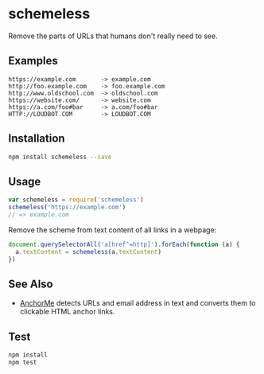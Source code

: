 # schemeless

Remove the parts of URLs that humans don't really need to see.

## Examples

```
https://example.com       -> example.com
http://foo.example.com    -> foo.example.com
http://www.oldschool.com  -> oldschool.com
https://website.com/      -> website.com
https://a.com/foo#bar     -> a.com/foo#bar
HTTP://LOUDBOT.COM        -> LOUDBOT.COM
```

## Installation

```sh
npm install schemeless --save
```

## Usage

```js
var schemeless = require('schemeless')
schemeless('https://example.com')
// => example.com
```

Remove the scheme from text content of all links in a webpage:

```js
document.querySelectorAll('a[href^=http]').forEach(function (a) {
  a.textContent = schemeless(a.textContent)
})
```

## See Also

- [AnchorMe](http://alexcorvi.github.io/anchorme.js/) detects URLs and email address in text and converts them to clickable HTML anchor links.

## Test

```sh
npm install
npm test
```
